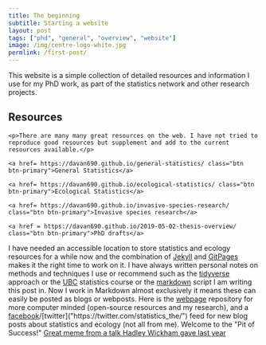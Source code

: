 ```yaml
---
title: The beginning
subtitle: Starting a website
layout: post
tags: ["phd", "general", "overview", "website"]
image: /img/centre-logo-white.jpg
permlink: /first-post/
---
```


This website is a simple collection of detailed resources and information I use for my PhD work, as part of the statistics network and other research projects. 

<div>
<h2>Resources</h2>

    <p>There are many many great resources on the web. I have not tried to reproduce good resources but supplement and add to the current resources available.</p>
  
    <a href= https://davan690.github.io/general-statistics/ class="btn btn-primary">General Statistics</a>

    <a href= https://davan690.github.io/ecological-statistics/ class="btn btn-primary">Ecological Statistics</a>

    <a href= https://davan690.github.io/invasive-species-research/ class="btn btn-primary">Invasive species research</a>

    <a href = https://davan690.github.io/2019-05-02-thesis-overview/ class="btn btn-primary">PhD drafts</a>
</div>

I have needed an accessible location to store statistics and ecology resources for a while now and the combination of [Jekyll]("https://jekyllrb.com/") and [GitPages]("https://pages.github.com/") makes it the right time to work on it. I have always written personal notes on methods and techniques I use or recommend such as the [tidyverse]("https://www.tidyverse.org/learn/") approach or the [UBC]("https://stat545.com/") statistics course or the [markdown]("https://en.wikipedia.org/wiki/Markdown") script I am writing this post in. Now I work in Markdown almost exclusively it means these can easily be posted as blogs or webposts. Here is the [webpage]("https://davan690.github.io/") repository for more computer minded (open-source resources and my research), and a [facebook]("https://www.facebook.com/StatisticsNetwork/")/[twitter]("https://twitter.com/statistics_the/") feed for new blog posts about statistics and ecology (not all from me). Welcome to the "Pit of Success!" [Great meme from a talk Hadley Wickham gave last year](https://i.imgur.com/7J1bEaJ.mp4/)